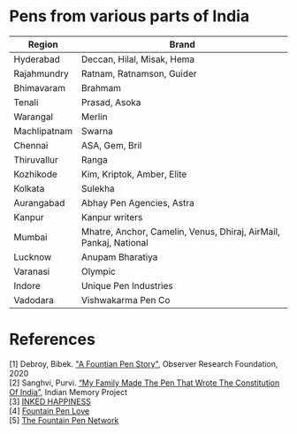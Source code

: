 # Pens from various parts of India
| Region            | Brand                                                                  |
| ----------------- | ---------------------------------------------------------------------- |
| Hyderabad         | Deccan, Hilal, Misak, Hema                                             |
| Rajahmundry       | Ratnam, Ratnamson, Guider                                              |
| Bhimavaram        | Brahmam                                                                |
| Tenali            | Prasad, Asoka                                                          |
| Warangal          | Merlin                                                                 |
| Machlipatnam      | Swarna                                                                 |
| Chennai           | ASA, Gem, Bril                                                         |
| Thiruvallur       | Ranga                                                                  |
| Kozhikode         | Kim, Kriptok, Amber, Elite                                             |
| Kolkata           | Sulekha                                                                |
| Aurangabad        | Abhay Pen Agencies, Astra                                              |
| Kanpur            | Kanpur writers                                                         |
| Mumbai            | Mhatre, Anchor, Camelin, Venus, Dhiraj, AirMail, Pankaj, National      |
| Lucknow           | Anupam Bharatiya                                                       |
| Varanasi          | Olympic                                                                |
| Indore            | Unique Pen Industries                                                  |
| Vadodara          | Vishwakarma Pen Co                                                     |

# References
[1] Debroy, Bibek. ["A Fountian Pen Story"](https://www.orfonline.org/wp-content/uploads/2020/06/ORF-Monograph-Fountain-Pen-Story.pdf), Observer Research Foundation, 2020  
[2] Sanghvi, Purvi. [“My Family Made The Pen That Wrote The Constitution Of India”](https://www.indianmemoryproject.com/122/), Indian Memory Project  
[3] [INKED HAPPINESS](https://www.inkedhappiness.com/)  
[4] [Fountain Pen Love](http://fountainpenlove.blogspot.com/)  
[5] [The Fountain Pen Network](https://www.fountainpennetwork.com/)
